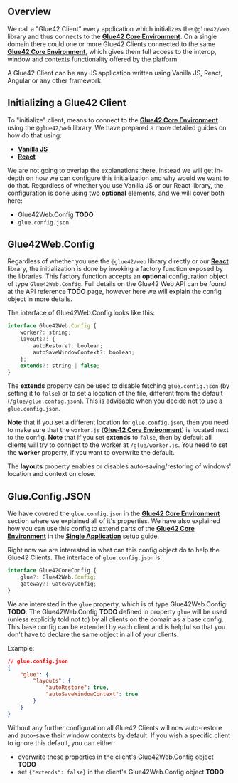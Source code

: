 ## Overview

We call a "Glue42 Client" every application which initializes the `@glue42/web` library and thus connects to the [**Glue42 Core Environment**](../environment/index.html). On a single domain there could one or more Glue42 Clients connected to the same [**Glue42 Core Environment**](../environment/index.html), which gives them full access to the interop, window and contexts functionality offered by the platform.

A Glue42 Client can be any JS application written using Vanilla JS, React, Angular or any other framework.

## Initializing a Glue42 Client

To "initialize" client, means to connect to the [**Glue42 Core Environment**](../environment/index.html) using the `@glue42/web` library. We have prepared a more detailed guides on how do that using:
- [**Vanilla JS**](../../../getting-started/setting-application/vanilla-js/index.html)
- [**React**](../../../getting-started/setting-application/react/index.html)

We are not going to overlap the explanations there, instead we will get in-depth on how we can configure this initialization and why would we want to do that. Regardless of whether you use Vanilla JS or our React library, the configuration is done using two **optional** elements, and we will cover both here:
- Glue42Web.Config **TODO**
- `glue.config.json`

## Glue42Web.Config

Regardless of whether you use the `@glue42/web` library directly or our [**React**](../../../getting-started/setting-application/react/index.html) library, the initialization is done by invoking a factory function exposed by the libraries. This factory function accepts an **optional** configuration object of type `Glue42Web.Config`. Full details on the Glue42 Web API can be found at the API reference **TODO** page, however here we will explain the config object in more details.

The interface of Glue42Web.Config looks like this:

```javascript
interface Glue42Web.Config {
    worker?: string;
    layouts?: {
        autoRestore?: boolean;
        autoSaveWindowContext?: boolean;
    };
    extends?: string | false;
}
``` 

The **extends** property can be used to disable fetching `glue.config.json` (by setting it to `false`) or to set a location of the file, different from the default (`/glue/glue.config.json`). This is advisable when you decide not to use a `glue.config.json`.

**Note** that if you set a different location for `glue.config.json`, then you need to make sure that the `worker.js` ([**Glue42 Core Environment**](../environment/index.html)) is located next to the config.
**Note** that if you set **extends** to `false`, then by default all clients will try to connect to the worker at `/glue/worker.js`. You need to set the **worker** property, if you want to overwrite the default.

The **layouts** property enables or disables auto-saving/restoring of windows' location and context on close.

## Glue.Config.JSON

We have covered the `glue.config.json` in the [**Glue42 Core Environment**](../environment/index.html) section where we explained all of it's properties. We have also explained how you can use this config to extend parts of the [**Glue42 Core Environment**](../environment/index.html) in the [**Single Application**](../../../getting-started/setting-environment/single-application/index.html) setup guide.

Right now we are interested in what can this config object do to help the Glue42 Clients. The interface of `glue.config.json` is:

```javascript
interface Glue42CoreConfig {
    glue?: Glue42Web.Config;
    gateway?: GatewayConfig;
}
```

We are interested in the `glue` property, which is of type Glue42Web.Config **TODO**. The Glue42Web.Config **TODO** defined in property `glue` will be used (unless explicitly told not to) by all clients on the domain as a base config. This base config can be extended by each client and is helpful so that you don't have to declare the same object in all of your clients.

Example:
```json
// glue.config.json
{
    "glue": {
        "layouts": {
            "autoRestore": true,
            "autoSaveWindowContext": true
        }
    }
}
```

Without any further configuration all Glue42 Clients will now auto-restore and auto-save their window contexts by default. If you wish a specific client to ignore this default, you can either:
- overwrite these properties in the client's Glue42Web.Config object **TODO**
- set `{"extends": false}` in the client's Glue42Web.Config object **TODO**
